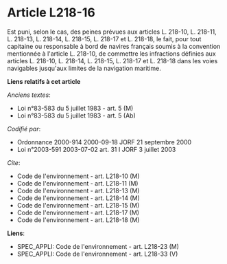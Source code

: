 # Article L218-16

Est puni, selon le cas, des peines prévues aux articles L. 218-10, L. 218-11, L. 218-13, L. 218-14, L. 218-15, L. 218-17 et
L. 218-18, le fait, pour tout capitaine ou responsable à bord de navires français soumis à la convention mentionnée à
l'article L. 218-10, de commettre les infractions définies aux articles L. 218-10, L. 218-14, L. 218-15, L. 218-17 et L.
218-18 dans les voies navigables jusqu'aux limites de la navigation maritime.

**Liens relatifs à cet article**

_Anciens textes_:

  - Loi n°83-583 du 5 juillet 1983 - art. 5 (M)
  - Loi n°83-583 du 5 juillet 1983 - art. 5 (Ab)

_Codifié par_:

  - Ordonnance 2000-914 2000-09-18 JORF 21 septembre 2000
  - Loi n°2003-591 2003-07-02 art. 31 I JORF 3 juillet 2003

_Cite_:

  - Code de l'environnement - art. L218-10 (M)
  - Code de l'environnement - art. L218-11 (M)
  - Code de l'environnement - art. L218-13 (M)
  - Code de l'environnement - art. L218-14 (M)
  - Code de l'environnement - art. L218-15 (M)
  - Code de l'environnement - art. L218-17 (M)
  - Code de l'environnement - art. L218-18 (M)

**Liens**:

  - SPEC_APPLI: Code de l'environnement - art. L218-23 (M)
  - SPEC_APPLI: Code de l'environnement - art. L218-33 (V)
